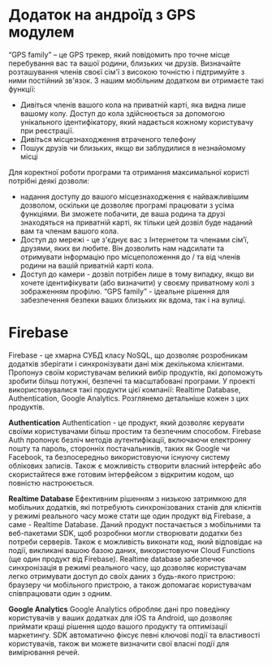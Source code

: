 # Додаток на андроїд з GPS модулем

“GPS family” – це GPS трекер, який повідомить про точне місце перебування вас та вашої родини, близьких чи друзів. Визначайте розташування членів своєї сім'ї з високою точністю і підтримуйте з ними постійний зв'язок. З нашим мобільним додатком ви отримаєте такі функції:
*  Дивіться членів вашого кола на приватній карті, яка видна лише вашому колу. Доступ до кола здійснюється за допомогою унікального ідентифікатору, який надається кожному користувачу при реєстрації. 
*  Дивіться місцезнаходження втраченого телефону
*  Пошук друзів чи близьких, якщо ви заблудилися в незнайомому місці

Для коректної роботи програми та отримання максимальної користі потрібні деякі дозволи:

*  надання доступу до вашого місцезнаходження є найважливішим дозволом, оскільки це дозволяє програмі працювати з усіма функціями. Ви зможете побачити, де ваша родина та друзі знаходяться на приватній карті, як тільки цей дозвіл буде наданий вам та членам вашого кола.
*  Доступ до мережі - це з'єднує вас з Інтернетом та членами сім’ї, друзями, яких ви любите. Він дозволить нам надсилати та отримувати інформацію про місцеположення до / та від членів родини на вашій приватній карті кола.
*  Доступ до камери - дозвіл потрібен лише в тому випадку, якщо ви хочете ідентифікувати (або визначити) у своєму приватному колі з зображенням профілю.
“GPS family” - ідеальне рішення для забезпечення безпеки ваших близьких як вдома, так і на вулиці.


# Firebase

Firebase - це хмарна СУБД класу NoSQL, що дозволяє розробникам додатків зберігати і синхронізувати дані між декількома клієнтами. Пропонуэ своїм користувачам великий вибір продуктів, які допоможуть зробити більш потужні, безпечні та масштабовані програми. У проекті використовувалися такі продукти цієї компанії: Realtime Database, Authentication, Google Analytics. Розглянемо детальніше кожен з цих продуктів.

**Authentication**
Authentication - це продукт, який дозволяє керувати своїми користувачами більш простим та безпечним способом. Firebase Auth пропонує безліч методів аутентифікації, включаючи електронну пошту та пароль, сторонніх постачальників, таких як Google чи Facebook, та безпосередньо використовуючи існуючу систему облікових записів. Також є можливість створити власний інтерфейс або скористайтеся вже готовим інтерфейсом з відкритим кодом, що повністю настроюється.

**Realtime Database**
Eфективним рішенням з низькою затримкою для мобільних додатків, які потребують синхронізованих станів для клієнтів у режимі реального часу може стати ще один продукт від Firebase, а саме - Realtime Database. Даний продукт постачається з мобільними та веб-пакетами SDK, щоб розробнки могли створювати додатки без потреби серверів. Також є можливість виконати код, який відповідає на події, викликані вашою базою даних, використовуючи Cloud Functions (ще один продукт від Firebase).
Realtime database забезпечює синхронізація в режимі реального часу, що дозволяє користувачам легко отримувати доступ до своїх даних з будь-якого пристрою: браузеру чи мобільного пристрою, а також допомагає користувачам співпрацювати один з одним.

**Google Analytics**
Google Analytics обробляє дані про поведінку користувачів у ваших додатках для iOS та Android, що дозволяє приймати кращі рішення щодо вашого продукту та оптимізації маркетингу. SDK автоматично фіксує певні ключові події та властивості користувачів, також ви можете визначити свої власні події для вимірювання речей.
